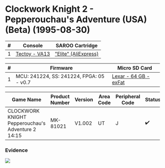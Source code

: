 # Clockwork Knight 2 - Pepperouchau's Adventure (USA) (Beta) (1995-08-30)

| #   | Console                                                      | SAROO Cartridge                                                                                 |
| --- | ------------------------------------------------------------ | ----------------------------------------------------------------------------------------------- |
| 1   | [Tectoy - VA13](../../../../../Info/Consoles/VA13/README.md) | ["Elite" (AliExpress)](../../../../../Info/Cartridges/GuangzhouSanStarOnlineShop/1.6/README.md) |

| #   | Firmware                                 | Micro SD Card                                                                   |
| --- | ---------------------------------------- | ------------------------------------------------------------------------------- |
| 1   | MCU: 241224, SS: 241224, FPGA: 05 - v0.7 | [Lexar - 64 GB - exFat](../../../../../Info/SdCards/Lexar/64GB/exfat/README.md) |

| Game Name                                         | Product Number | Version | Area Code | Peripheral Code | Status             | Time Played |
| ------------------------------------------------- | -------------- | ------- | --------- | --------------- | ------------------ | ----------- |
| CLOCKWORK KNIGHT Pepperouchau's Adventure 2 14:15 | MK-81021       | V1.002  | UT        | J               | :heavy_check_mark: | 32 minutes  |

### Evidence

[![](https://img.youtube.com/vi/MvQgwnFpkx4/0.jpg)](https://www.youtube.com/watch?v=MvQgwnFpkx4)
